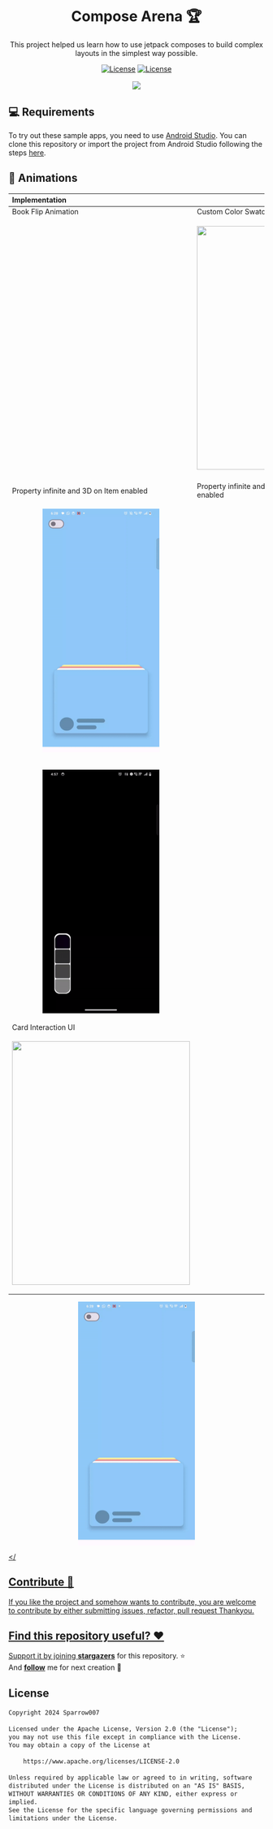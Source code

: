 <h1 align = "center">
  Compose Arena 🏆
</h1>
  <p align="center">
This project helped us learn how to use jetpack composes to build complex layouts in the simplest way possible.
</p>
<p align="center">
  <a href="https://opensource.org/licenses/Apache-2.0"><img alt="License" src="https://img.shields.io/badge/License-Apache%202.0-blue.svg"/></a>
  <a href="http://developer.android.com/index.html"><img alt="License" src="https://img.shields.io/badge/platform-android-green.svg"/></a>
</p>

<p align="center">
  <img align="center" src="https://github.com/sparrow007/Jetpack-Compose-Arena/assets/22986571/79f321a2-a1fc-4243-a6ea-484f231d6914" />
</p>


💻 Requirements
------------
To try out these sample apps, you need to use [Android Studio](https://developer.android.com/studio).
You can clone this repository or import the
project from Android Studio following the steps
[here](https://developer.android.com/jetpack/compose/setup#sample).



🧬 Animations
------------
<p align="center">

  
| Implementation                                                                                                                                      |                                                                                                                                                       |
|:----------------------------------------------------------------------------------------------------------------------------------------------------|-------------------------------------------------------------------------------------------------------------------------------------------------------|
| Book Flip Animation                                                                                                                                 | Custom Color Swatch Animation                                                                                                                         |
|           | <p align = "center"> <img src="./preview/magazine_app-ezgif.com-video-to-gif-converter.gif" align="center"  width="230" height = "480"/></p>         | |
|                                                                                                                                                     |                                                                                                                                                       | 
| Property infinite and 3D on Item enabled                                                                                                            | Property infinite and alpha on Item enabled                                                                                                    |
| <a href="https://github.com/snehilrx"><p align="center"> <img src="./preview/flip_rotate_animation-ezgif.com-video-to-gif-converter.gif" align="center" width="230" height = "480"/> </p></a>
  |        <p align="center"> <img src="./preview/color_picker_animation-ezgif.com-video-to-gif-converter.gif" align="center"  width="230" height = "480"/> </p>                      | |
| Card Interaction UI                |  | Empty |
| <p align="center">  <img align = "center" src="./preview/horizontal_card_click.gif" align="center" width="350" height = "480"/> </p>  | 
</p>

<a href="https://github.com/snehilrx"><p align="center"> <img src="./preview/flip_rotate_animation-ezgif.com-video-to-gif-converter.gif" align="center" width="230" height = "480"/> </p></


## Contribute 🤝
If you like the project and somehow wants to contribute, you are welcome to contribute by either submitting issues, refactor, pull request Thankyou.  

## Find this repository useful? ❤️
Support it by joining __[stargazers](https://github.com/sparrow007/Jetpack-Compose-Arena/stargazers)__ for this repository. :star: <br>
 And __[follow](https://github.com/sparrow007)__  me for next creation 🤩

## License
```
Copyright 2024 Sparrow007

Licensed under the Apache License, Version 2.0 (the "License");
you may not use this file except in compliance with the License.
You may obtain a copy of the License at

    https://www.apache.org/licenses/LICENSE-2.0

Unless required by applicable law or agreed to in writing, software
distributed under the License is distributed on an "AS IS" BASIS,
WITHOUT WARRANTIES OR CONDITIONS OF ANY KIND, either express or implied.
See the License for the specific language governing permissions and
limitations under the License.
```
